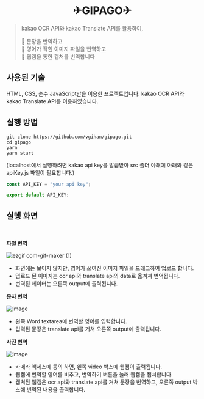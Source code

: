 <h1 align="center">✈GIPAGO✈</h1>

> kakao OCR API와 kakao Translate API를 활용하여,<br/>
>
> 🥇 문장을 번역하고<br/>
> 🥈 영어가 적힌 이미지 파일을 번역하고<br/>
> 🥉 웹캠을 통한 캡쳐를 번역합니다<br/>

## 사용된 기술

HTML, CSS, 순수 JavaScript만을 이용한 프로젝트입니다. kakao OCR API와 kakao Translate API를 이용하였습니다.

## 실행 방법

```
git clone https://github.com/vgihan/gipago.git
cd gipago
yarn
yarn start
```

(localhost에서 실행하려면 kakao api key를 발급받아 src 폴더 아래에 아래와 같은 apiKey.js 파일이 필요합니다.)

```javascript
const API_KEY = "your api key";

export default API_KEY;
```

## 실행 화면

<br/>

**파일 번역**

![ezgif com-gif-maker (1)](https://user-images.githubusercontent.com/49841765/171834174-928a6f12-9324-485c-819d-70cd0561ffb4.gif)

- 화면에는 보이지 않지만, 영어가 쓰여진 이미지 파일을 드래그하여 업로드 합니다.
- 업로드 된 이미지는 ocr api와 translate api의 data로 옮겨져 번역됩니다.
- 번역된 데이터는 오른쪽 output에 출력됩니다.
  <br/>

**문자 번역**

![image](https://user-images.githubusercontent.com/49841765/171834529-63078e39-9c71-4895-b790-cb3f169fb655.png)

- 왼쪽 Word textarea에 번역할 영어를 입력합니다.
- 입력된 문장은 translate api를 거쳐 오른쪽 output에 출력됩니다.
  <br/>

**사진 번역**

![image](https://user-images.githubusercontent.com/49841765/171835012-daab7b08-7e57-4971-ad9b-ee5ad878bd82.png)

- 카메라 액세스에 동의 하면, 왼쪽 video 박스에 웹캠이 출력됩니다.
- 웹캠에 번역할 영어를 비추고, 번역하기 버튼을 눌러 웹캠을 캡쳐합니다.
- 캡쳐된 웹캠은 ocr api와 translate api를 거쳐 문장을 번역하고, 오른쪽 output 박스에 번역된 내용을 출력합니다.
